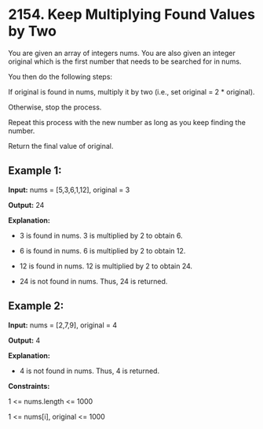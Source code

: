 # 2154. Keep Multiplying Found Values by Two

You are given an array of integers nums. You are also given an integer original which is the first number that needs to be searched for in nums.

You then do the following steps:

If original is found in nums, multiply it by two (i.e., set original = 2 * original).

Otherwise, stop the process.

Repeat this process with the new number as long as you keep finding the number.

Return the final value of original.

 

## Example 1:

**Input:** nums = [5,3,6,1,12], original = 3

**Output:** 24

**Explanation:**

- 3 is found in nums. 3 is multiplied by 2 to obtain 6.

- 6 is found in nums. 6 is multiplied by 2 to obtain 12.

- 12 is found in nums. 12 is multiplied by 2 to obtain 24.

- 24 is not found in nums. Thus, 24 is returned.

## Example 2:

**Input:** nums = [2,7,9], original = 4

**Output:** 4

**Explanation:**

- 4 is not found in nums. Thus, 4 is returned.
 

**Constraints:**

1 <= nums.length <= 1000

1 <= nums[i], original <= 1000

